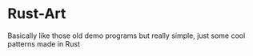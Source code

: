 # Rust-Art
Basically like those old demo programs but really simple, just some cool patterns made in Rust

